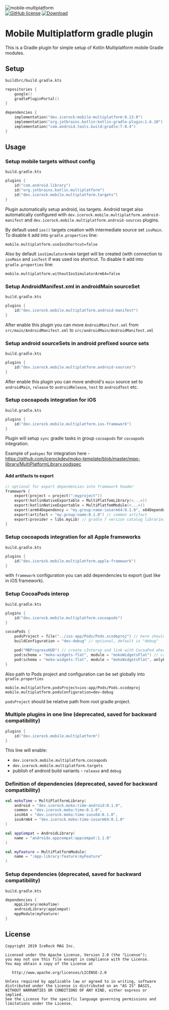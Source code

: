 ![mobile-multiplatform](https://user-images.githubusercontent.com/5010169/100611874-9aa17f80-3344-11eb-9737-c50ba63b0f6e.png)  
[![GitHub license](https://img.shields.io/badge/license-Apache%20License%202.0-blue.svg?style=flat)](http://www.apache.org/licenses/LICENSE-2.0) [![Download](https://img.shields.io/maven-central/v/dev.icerock/mobile-multiplatform) ](https://repo1.maven.org/maven2/dev/icerock/mobile-multiplatform)

# Mobile Multiplatform gradle plugin
This is a Gradle plugin for simple setup of Kotlin Multiplatform mobile Gradle modules.  

## Setup
`buildSrc/build.gradle.kts`
```kotlin
repositories {
    google()
    gradlePluginPortal()
}

dependencies {
    implementation("dev.icerock:mobile-multiplatform:0.13.0")
    implementation("org.jetbrains.kotlin:kotlin-gradle-plugin:1.6.10")
    implementation("com.android.tools.build:gradle:7.0.4")
}
```

## Usage
### Setup mobile targets without config
`build.gradle.kts`
```kotlin
plugins {
    id("com.android.library")
    id("org.jetbrains.kotlin.multiplatform")
    id("dev.icerock.mobile.multiplatform.targets")
}
```

Plugin automatically setup android, ios targets.
Android target also automatically configured with `dev.icerock.mobile.multiplatform.android-manifest` 
and `dev.icerock.mobile.multiplatform.android-sources` plugins.

By default used `ios()` targets creation with intermediate source set `iosMain`. To disable it add
into `gradle.properties` line:
```
mobile.multiplatform.useIosShortcut=false
```

Also by default `iosSimulatorArm64` target will be created (with connection to `iosMain` and
 `iosTest` if was used ios shortcut. To disable it add into `gradle.properties` line:
```
mobile.multiplatform.withoutIosSimulatorArm64=false
```

### Setup AndroidManifest.xml in androidMain sourceSet
`build.gradle.kts`
```kotlin
plugins {
    id("dev.icerock.mobile.multiplatform.android-manifest")
}
```

After enable this plugin you can move `AndroidManifest.xml` from `src/main/AndroidManifest.xml` to
`src/androidMain/AndroidManifest.xml`

### Setup android sourceSets in android prefixed source sets
`build.gradle.kts`
```kotlin
plugins {
    id("dev.icerock.mobile.multiplatform.android-sources")
}
```

After enable this plugin you can move android's `main` source set to `androidMain`, `release` 
to `androidRelease`, `test` to `androidTest` etc.

### Setup cocoapods integration for iOS
`build.gradle.kts`
```kotlin
plugins {
    id("dev.icerock.mobile.multiplatform.ios-framework")
}
```

Plugin will setup `sync` gradle tasks in group `cocoapods` for `cocoapods` integration.

Example of `podspec` for integration here - https://github.com/icerockdev/moko-template/blob/master/mpp-library/MultiPlatformLibrary.podspec

#### Add artifacts to export
```kotlin
// optional for export dependencies into framework header
framework {
    export(project = project(":myproject"))
    export(kotlinNativeExportable = MultiPlatfomLibrary(<...>))
    export(kotlinNativeExportable = MultiPlatfomModule(<...>))
    export(arm64Dependency = "my.group:name-iosarm64:0.1.0", x64Dependency = "my.group:name-iosx64:0.1.0")
    export(artifact = "my.group:name:0.1.0") // common artifact
    export(provider = libs.myLib) // gradle 7 version catalog libraries accessors
}
```

### Setup cocoapods integration for all Apple frameworks
`build.gradle.kts`
```kotlin
plugins {
    id("dev.icerock.mobile.multiplatform.apple-framework")
}
```

with `framework` configuration you can add dependencies to export (just like in iOS framework).

### Setup CocoaPods interop
`build.gradle.kts`
```kotlin
plugins {
    id("dev.icerock.mobile.multiplatform.cocoapods")
}

cocoaPods {
    podsProject = file("../ios-app/Pods/Pods.xcodeproj") // here should be path to your Pods project
    buildConfiguration = "dev-debug" // optional, default is "debug"

    pod("MBProgressHUD") // create cInterop and link with CocoaPod where schema and module is same
    pod(schema = "moko-widgets-flat", module = "mokoWidgetsFlat") // create cInterop and link with CocoaPod where schema and module is different
    pod(schema = "moko-widgets-flat", module = "mokoWidgetsFlat", onlyLink = true) // not create cInterop - just link framework with this CocoaPod
}
```

Also path to Pods project and configuration can be set globally into `gradle.properties`
```properties
mobile.multiplatform.podsProject=ios-app/Pods/Pods.xcodeproj
mobile.multiplatform.podsConfiguration=dev-debug
```
`podsProject` should be relative path from root gradle project.

### Multiple plugins in one line (deprecated, saved for backward compatibility)
```kotlin
plugins { 
    id("dev.icerock.mobile.multiplatform")
}
```
This line will enable:
- `dev.icerock.mobile.multiplatform.cocoapods`
- `dev.icerock.mobile.multiplatform.targets`
- publish of android build variants - `release` and `debug`

### Definition of dependencies (deprecated, saved for backward compatibility)
```kotlin
val mokoTime = MultiPlatformLibrary(
    android = "dev.icerock.moko:time-android:0.1.0",
    common = "dev.icerock.moko:time:0.1.0",
    iosX64 = "dev.icerock.moko:time-iosx64:0.1.0",
    iosArm64 = "dev.icerock.moko:time-iosarm64:0.1.0"
)

val appCompat = AndroidLibrary(
    name = "androidx.appcompat:appcompat:1.1.0"
)

val myFeature = MultiPlatformModule(
    name = ":mpp-library:feature:myFeature"
)
```

### Setup dependencies (deprecated, saved for backward compatibility)
`build.gradle.kts`
```kotlin
dependencies {
    mppLibrary(mokoTime)
    androidLibrary(appCompat)
    mppModule(myFeature)
}
```

## License
        
    Copyright 2019 IceRock MAG Inc.
    
    Licensed under the Apache License, Version 2.0 (the "License");
    you may not use this file except in compliance with the License.
    You may obtain a copy of the License at
    
       http://www.apache.org/licenses/LICENSE-2.0
    
    Unless required by applicable law or agreed to in writing, software
    distributed under the License is distributed on an "AS IS" BASIS,
    WITHOUT WARRANTIES OR CONDITIONS OF ANY KIND, either express or implied.
    See the License for the specific language governing permissions and
    limitations under the License.

